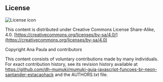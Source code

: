 ## License
![License icon](https://licensebuttons.net/l/by-sa/3.0/88x31.png)

This content is distributed under Creative Commons License Share-Alike, 4.0. [https://creativecommons.org/licenses/by-sa/4.0/](https://creativecommons.org/licenses/by-sa/4.0)

Copyright Ana Paula and contributors

This content consists of voluntary contributions made by many
individuals. For exact contribution history, see its revision history
available at https://github.com/dh-mumuki/mumuki-guia-javascript-funcoes-br-neon-santander-estacaohack and the AUTHORS.txt file.

